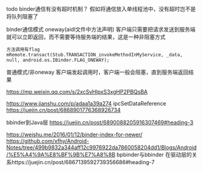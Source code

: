 todo binder通信有没有超时机制？ 假如将通信放入单线程池中，没有超时岂不是将队列阻塞了

binder通信模式 
oneway(aidl文件中方法声明)              客户端只需要把请求发送到服务端就可以立即返回，而不需要等待服务端的结果，这是一种非阻塞方式
```
方法调用有flag
mRemote.transact(Stub.TRANSACTION_invokeMethodInMyService, _data, null, android.os.IBinder.FLAG_ONEWAY);
```
普通模式/非oneway    客户端发起调用时，客户端一般会阻塞，直到服务端返回结果

https://mp.weixin.qq.com/s/2xcSvHlpxS3xgHP2PBQsBA


https://www.jianshu.com/p/adaa1a39a274
ipcSetDataReference  https://juejin.cn/post/6868901776368926734

bbinder到Java层  https://juejin.cn/post/6890088205916307469#heading-3


https://weishu.me/2016/01/12/binder-index-for-newer/
https://github.com/xfhy/Android-Notes/tree/499b9832a344aff12c9976922da7860058204dd1/Blogs/Android/%E5%A4%9A%E8%BF%9B%E7%A8%8B
bpbinder与bbinder 在驱动层的关系https://juejin.cn/post/6867139592739356686#heading-7
